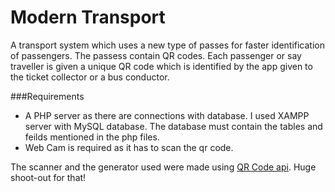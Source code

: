 # Modern Transport
A transport system which uses a new type of passes for faster identification of passengers. The passess contain QR codes. Each passenger
or say traveller is given a unique QR code which is identified by the app given to the ticket collector or a bus
conductor.

###Requirements
- A PHP server as there are connections with database. I used XAMPP server with MySQL database. The database must contain the tables and feilds mentioned in the php files.
- Web Cam is required as it has to scan the qr code.

The scanner and the generator used were made using [QR Code api](http://goqr.me/api). Huge shoot-out for that!

